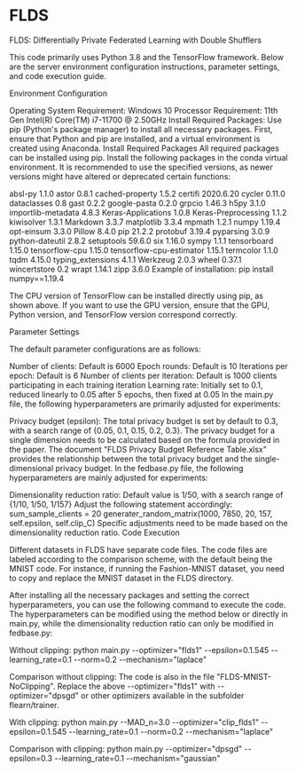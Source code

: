 # FLDS
FLDS: Differentially Private Federated Learning with Double Shufflers

This code primarily uses Python 3.8 and the TensorFlow framework. Below are the server environment configuration instructions, parameter settings, and code execution guide.

Environment Configuration

Operating System Requirement: Windows 10
Processor Requirement: 11th Gen Intel(R) Core(TM) i7-11700 @ 2.50GHz
Install Required Packages: Use pip (Python's package manager) to install all necessary packages. First, ensure that Python and pip are installed, and a virtual environment is created using Anaconda.
Install Required Packages
All required packages can be installed using pip. Install the following packages in the conda virtual environment. It is recommended to use the specified versions, as newer versions might have altered or deprecated certain functions:

absl-py 1.1.0
astor 0.8.1
cached-property 1.5.2
certifi 2020.6.20
cycler 0.11.0
dataclasses 0.8
gast 0.2.2
google-pasta 0.2.0
grpcio 1.46.3
h5py 3.1.0
importlib-metadata 4.8.3
Keras-Applications 1.0.8
Keras-Preprocessing 1.1.2
kiwisolver 1.3.1
Markdown 3.3.7
matplotlib 3.3.4
mpmath 1.2.1
numpy 1.19.4
opt-einsum 3.3.0
Pillow 8.4.0
pip 21.2.2
protobuf 3.19.4
pyparsing 3.0.9
python-dateutil 2.8.2
setuptools 59.6.0
six 1.16.0
sympy 1.1.1
tensorboard 1.15.0
tensorflow-cpu 1.15.0
tensorflow-cpu-estimator 1.15.1
termcolor 1.1.0
tqdm 4.15.0
typing_extensions 4.1.1
Werkzeug 2.0.3
wheel 0.37.1
wincertstore 0.2
wrapt 1.14.1
zipp 3.6.0
Example of installation: pip install numpy==1.19.4

The CPU version of TensorFlow can be installed directly using pip, as shown above. If you want to use the GPU version, ensure that the GPU, Python version, and TensorFlow version correspond correctly.

Parameter Settings

The default parameter configurations are as follows:

Number of clients: Default is 6000
Epoch rounds: Default is 10
Iterations per epoch: Default is 6
Number of clients per iteration: Default is 1000 clients participating in each training iteration
Learning rate: Initially set to 0.1, reduced linearly to 0.05 after 5 epochs, then fixed at 0.05
In the main.py file, the following hyperparameters are primarily adjusted for experiments:

Privacy budget (epsilon): The total privacy budget is set by default to 0.3, with a search range of {0.05, 0.1, 0.15, 0.2, 0.3}. The privacy budget for a single dimension needs to be calculated based on the formula provided in the paper. The document "FLDS Privacy Budget Reference Table.xlsx" provides the relationship between the total privacy budget and the single-dimensional privacy budget.
In the fedbase.py file, the following hyperparameters are mainly adjusted for experiments:

Dimensionality reduction ratio: Default value is 1/50, with a search range of {1/10, 1/50, 1/157}
Adjust the following statement accordingly:
sum_sample_clients = 20
generater_random_matrix(1000, 7850, 20, 157, self.epsilon, self.clip_C)
Specific adjustments need to be made based on the dimensionality reduction ratio.
Code Execution

Different datasets in FLDS have separate code files. The code files are labeled according to the comparison scheme, with the default being the MNIST code. For instance, if running the Fashion-MNIST dataset, you need to copy and replace the MNIST dataset in the FLDS directory.

After installing all the necessary packages and setting the correct hyperparameters, you can use the following command to execute the code. The hyperparameters can be modified using the method below or directly in main.py, while the dimensionality reduction ratio can only be modified in fedbase.py:

Without clipping: python main.py --optimizer="flds1" --epsilon=0.1.545 --learning_rate=0.1 --norm=0.2 --mechanism="laplace"

Comparison without clipping: The code is also in the file "FLDS-MNIST-NoClipping". Replace the above --optimizer="flds1" with --optimizer="dpsgd" or other optimizers available in the subfolder flearn/trainer.

With clipping: python main.py --MAD_n=3.0 --optimizer="clip_flds1" --epsilon=0.1.545 --learning_rate=0.1 --norm=0.2 --mechanism="laplace"

Comparison with clipping: python main.py --optimizer="dpsgd" --epsilon=0.3 --learning_rate=0.1 --mechanism="gaussian"
